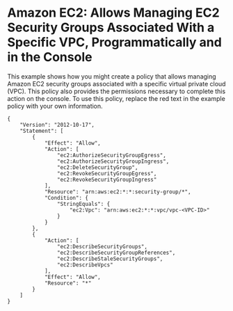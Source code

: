 # Amazon EC2: Allows Managing EC2 Security Groups Associated With a Specific VPC, Programmatically and in the Console<a name="reference_policies_examples_ec2_securitygroups-vpc"></a>

This example shows how you might create a policy that allows managing Amazon EC2 security groups associated with a specific virtual private cloud \(VPC\)\. This policy also provides the permissions necessary to complete this action on the console\. To use this policy, replace the red text in the example policy with your own information\.

```
{
    "Version": "2012-10-17",
    "Statement": [
        {
            "Effect": "Allow",
            "Action": [
                "ec2:AuthorizeSecurityGroupEgress",
                "ec2:AuthorizeSecurityGroupIngress",
                "ec2:DeleteSecurityGroup",
                "ec2:RevokeSecurityGroupEgress",
                "ec2:RevokeSecurityGroupIngress"
            ],
            "Resource": "arn:aws:ec2:*:*:security-group/*",
            "Condition": {
                "StringEquals": {
                    "ec2:Vpc": "arn:aws:ec2:*:*:vpc/vpc-<VPC-ID>"
                }
            }
        },
        {
            "Action": [
                "ec2:DescribeSecurityGroups",
                "ec2:DescribeSecurityGroupReferences",
                "ec2:DescribeStaleSecurityGroups",
                "ec2:DescribeVpcs"
            ],
            "Effect": "Allow",
            "Resource": "*"
        }
    ]
}
```